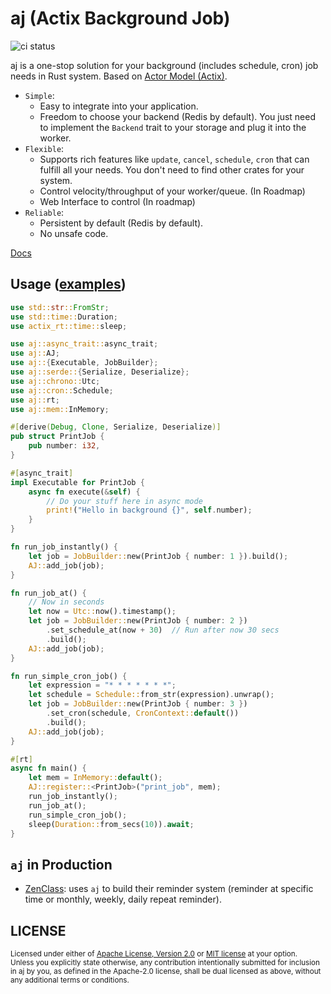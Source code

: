 # aj (Actix Background Job)

![ci status](https://github.com/cptrodgers/aj/actions/workflows/test-and-build.yml/badge.svg)

aj is a one-stop solution for your background (includes schedule, cron) job needs in Rust system.
Based on [Actor Model (Actix)](https://actix.rs).

- `Simple`:
  - Easy to integrate into your application.
  - Freedom to choose your backend (Redis by default). You just need to implement the `Backend` trait to your storage and plug it into the worker.
- `Flexible`:
  - Supports rich features like `update`, `cancel`, `schedule`, `cron` that can fulfill all your needs. You don't need to find other crates for your system.
  - Control velocity/throughput of your worker/queue. (In Roadmap)
  - Web Interface to control (In roadmap)
- `Reliable`:
  - Persistent by default (Redis by default).
  - No unsafe code.


[Docs](https://github.com/cptrodgers/aj/blob/master/docs)

## Usage ([examples](https://github.com/cptrodgers/aj/tree/master/examples))

```rust
use std::str::FromStr;
use std::time::Duration;
use actix_rt::time::sleep;

use aj::async_trait::async_trait;
use aj::AJ;
use aj::{Executable, JobBuilder};
use aj::serde::{Serialize, Deserialize};
use aj::chrono::Utc;
use aj::cron::Schedule;
use aj::rt;
use aj::mem::InMemory;

#[derive(Debug, Clone, Serialize, Deserialize)]
pub struct PrintJob {
    pub number: i32,
}

#[async_trait]
impl Executable for PrintJob {
    async fn execute(&self) {
        // Do your stuff here in async mode
        print!("Hello in background {}", self.number);
    }
}

fn run_job_instantly() {
    let job = JobBuilder::new(PrintJob { number: 1 }).build();
    AJ::add_job(job);
}

fn run_job_at() {
    // Now in seconds
    let now = Utc::now().timestamp();
    let job = JobBuilder::new(PrintJob { number: 2 })
        .set_schedule_at(now + 30)  // Run after now 30 secs
        .build();
    AJ::add_job(job);
}

fn run_simple_cron_job() {
    let expression = "* * * * * * *";
    let schedule = Schedule::from_str(expression).unwrap();
    let job = JobBuilder::new(PrintJob { number: 3 })
        .set_cron(schedule, CronContext::default())
        .build();
    AJ::add_job(job);
}

#[rt]
async fn main() {
    let mem = InMemory::default();
    AJ::register::<PrintJob>("print_job", mem);
    run_job_instantly();
    run_job_at();
    run_simple_cron_job();
    sleep(Duration::from_secs(10)).await;
}
```

## `aj` in Production

- [ZenClass](https://zenclass.co): uses `aj` to build their reminder system (reminder at specific time or monthly, weekly, daily repeat reminder).

## LICENSE

<sup>
Licensed under either of <a href="LICENSE-APACHE">Apache License, Version
2.0</a> or <a href="LICENSE-MIT">MIT license</a> at your option.
</sup>

<br>

<sub>
Unless you explicitly state otherwise, any contribution intentionally submitted
for inclusion in aj by you, as defined in the Apache-2.0 license, shall be
dual licensed as above, without any additional terms or conditions.
</sub>
